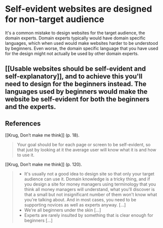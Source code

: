# Self-evident websites are designed for non-target audience
It's a common mistake to design websites for the target audience, the domain experts. Domain experts typically would have domain specific languages, which when used would make websites harder to be understood by beginners. Even worse, the domain specific language that you have used for the design might not actually be used by other domain experts.

[[Usable websites should be self-evident and self-explanatory]], and to achieve this you'll need to design for the beginners instead. The languages used by beginners would make the website be self-evident for both the beginners and the experts.
---
## References
[[Krug, Don’t make me think]] (p. 18).
> Your goal should be for each page or screen to be self-evident, so that just by looking at it the average user will know what it is and how to use it.

[[Krug, Don’t make me think]] (p. 120).
> - It's usually not a good idea to design site so that only your target audience can use it. Domain knowledge is a tricky thing, and if you design a site for money managers using terminology that you think all money managers will understand, what you'll discover is that a small but not insignificant number of them won't know what you're talking about. And in most cases, you need to be supporting novices as well as experts anyway. [...]
> - We're all beginners under the skin [...]
> - Experts are rarely insulted by something that is clear enough for beginners [...]

<!-- #evergreen -->

<!-- {BearID:81D9C610-A7FC-4AA9-B9D0-6CC990D393DC-408-0000E64D72A4F079} -->
